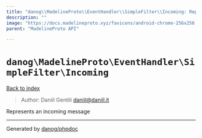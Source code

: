 ```yaml
---
title: "danog\\MadelineProto\\EventHandler\\SimpleFilter\\Incoming: Represents an incoming message"
description: ""
image: "https://docs.madelineproto.xyz/favicons/android-chrome-256x256.png"
parent: "MadelineProto API"

---
```

# `danog\MadelineProto\EventHandler\SimpleFilter\Incoming`
[Back to index](../../../../index.html)

> Author: Daniil Gentili <daniil@daniil.it>  
  

Represents an incoming message  



---
Generated by [danog/phpdoc](https://phpdoc.daniil.it)
